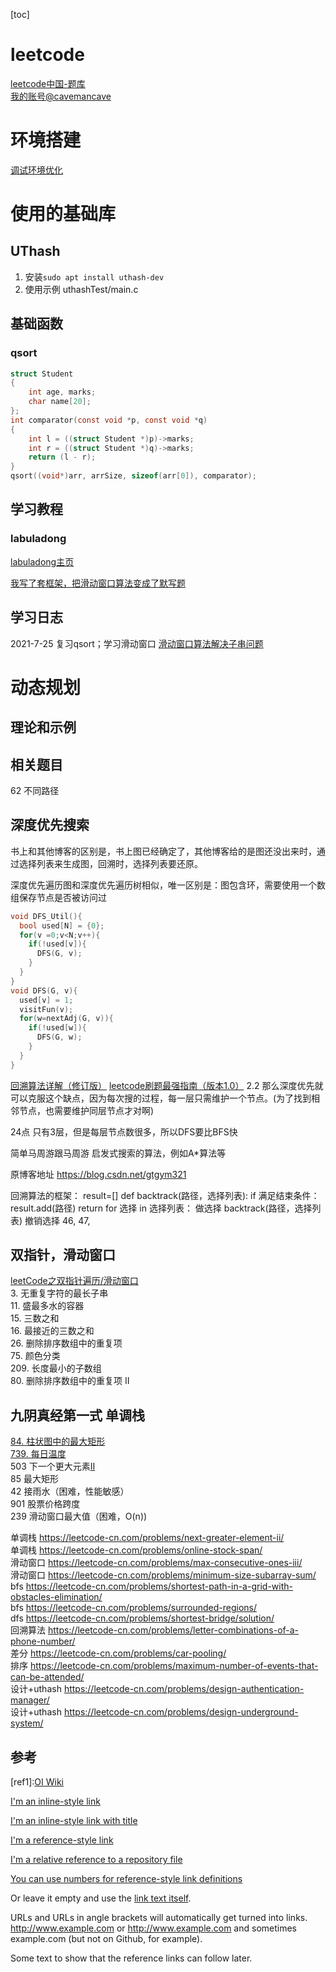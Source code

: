 [toc]
# leetcode
[leetcode中国-题库](https://leetcode-cn.com/problemset/all/)  
[我的账号@cavemancave](https://leetcode-cn.com/u/cavemancave/)

# 环境搭建
[调试环境优化](00_environment/environment_prepare.md)

# 使用的基础库
## UThash
1. 安装`sudo apt install uthash-dev`  
2. 使用示例 uthashTest/main.c

## 基础函数
### qsort
```c
struct Student 
{ 
    int age, marks; 
    char name[20]; 
};
int comparator(const void *p, const void *q)  
{ 
    int l = ((struct Student *)p)->marks; 
    int r = ((struct Student *)q)->marks;  
    return (l - r); 
} 
qsort((void*)arr, arrSize, sizeof(arr[0]), comparator); 
```
## 学习教程
### labuladong
[labuladong主页](https://mp.weixin.qq.com/s/AWsL7G89RtaHyHjRPNJENA)  

[我写了套框架，把滑动窗口算法变成了默写题](https://mp.weixin.qq.com/s/ioKXTMZufDECBUwRRp3zaA)  



## 学习日志
2021-7-25 复习qsort；学习滑动窗口
[滑动窗口算法解决子串问题](https://mp.weixin.qq.com/s?__biz=MzAxODQxMDM0Mw==&mid=2247484504&idx=1&sn=5ecbab87e42033cc0a62b635cc436977&chksm=9bd7fa50aca07346a3ffa6be6fccc445968c162af9532fa9c6304eaab2e3a1b79a4bbe758c0a&scene=21#wechat_redirect)

# 动态规划
## 理论和示例


## 相关题目
62 不同路径  


## 深度优先搜索
书上和其他博客的区别是，书上图已经确定了，其他博客给的是图还没出来时，通过选择列表来生成图，回溯时，选择列表要还原。


深度优先遍历图和深度优先遍历树相似，唯一区别是：图包含环，需要使用一个数组保存节点是否被访问过
```c
void DFS_Util(){
  bool used[N] = {0};
  for(v =0;v<N;v++){
    if(!used[v]){
      DFS(G, v);
    }
  }
}
void DFS(G, v){
  used[v] = 1;
  visitFun(v);
  for(w=nextAdj(G, v)){
    if(!used[w]){
      DFS(G, w);
    }
  }
}
```
[回溯算法详解（修订版）](https://mp.weixin.qq.com/s/nMUHqvwzG2LmWA9jMIHwQQ)
[leetcode刷题最强指南（版本1.0）](https://mp.weixin.qq.com/s?__biz=MzUxNjY5NTYxNA==&mid=2247486267&idx=1&sn=614e6799fcbda82c268bf28ff6fe5b22&chksm=f9a2386aced5b17cc3edad231b6001b3319a2cb6fa6ba7ee37673fec51624555f161a9688ee3&scene=132#wechat_redirect)
2.2 那么深度优先就可以克服这个缺点，因为每次搜的过程，每一层只需维护一个节点。(为了找到相邻节点，也需要维护同层节点才对啊)

24点
只有3层，但是每层节点数很多，所以DFS要比BFS快

简单马周游跟马周游
启发式搜索的算法，例如A*算法等

原博客地址
https://blog.csdn.net/gtgym321



回溯算法的框架：
result=[]
def backtrack(路径，选择列表):
  if 满足结束条件：
    result.add(路径)
    return
  for 选择 in 选择列表：
    做选择
    backtrack(路径，选择列表)
    撤销选择
46, 47,



## 双指针，滑动窗口
[leetCode之双指针遍历/滑动窗口](https://www.jianshu.com/p/a938076d8bab)  
3. 无重复字符的最长子串  
11. 盛最多水的容器  
15. 三数之和  
16. 最接近的三数之和  
26. 删除排序数组中的重复项  
75. 颜色分类  
209. 长度最小的子数组  
80. 删除排序数组中的重复项 II  

## 九阴真经第一式 单调栈
[84. 柱状图中的最大矩形](https://leetcode-cn.com/problems/largest-rectangle-in-histogram/)  
[739. 每日温度]()  
503 下一个更大元素[II][1]  
85 最大矩形  
42 接雨水（困难，性能敏感）  
901 股票价格跨度  
239 滑动窗口最大值（困难，O(n))  




单调栈	https://leetcode-cn.com/problems/next-greater-element-ii/  
单调栈	https://leetcode-cn.com/problems/online-stock-span/  
滑动窗口	https://leetcode-cn.com/problems/max-consecutive-ones-iii/  
滑动窗口	https://leetcode-cn.com/problems/minimum-size-subarray-sum/  
bfs	https://leetcode-cn.com/problems/shortest-path-in-a-grid-with-obstacles-elimination/  
bfs	https://leetcode-cn.com/problems/surrounded-regions/  
dfs	https://leetcode-cn.com/problems/shortest-bridge/solution/  
回溯算法	https://leetcode-cn.com/problems/letter-combinations-of-a-phone-number/  
差分	https://leetcode-cn.com/problems/car-pooling/  
排序	https://leetcode-cn.com/problems/maximum-number-of-events-that-can-be-attended/  
设计+uthash	https://leetcode-cn.com/problems/design-authentication-manager/  
设计+uthash	https://leetcode-cn.com/problems/design-underground-system/  







## 	

[1]: http://slashdot.org

## 参考
[ref1]:[OI Wiki](https://oi-wiki.org/tools/wsl/)


[I'm an inline-style link](https://www.google.com)

[I'm an inline-style link with title](https://www.google.com "Google's Homepage")

[I'm a reference-style link][Arbitrary case-insensitive reference text]

[I'm a relative reference to a repository file](../blob/master/LICENSE)

[You can use numbers for reference-style link definitions][1]

Or leave it empty and use the [link text itself].

URLs and URLs in angle brackets will automatically get turned into links. 
http://www.example.com or <http://www.example.com> and sometimes 
example.com (but not on Github, for example).

Some text to show that the reference links can follow later.

[arbitrary case-insensitive reference text]: https://www.mozilla.org
[1]: http://slashdot.org
[link text itself]: http://www.reddit.com
